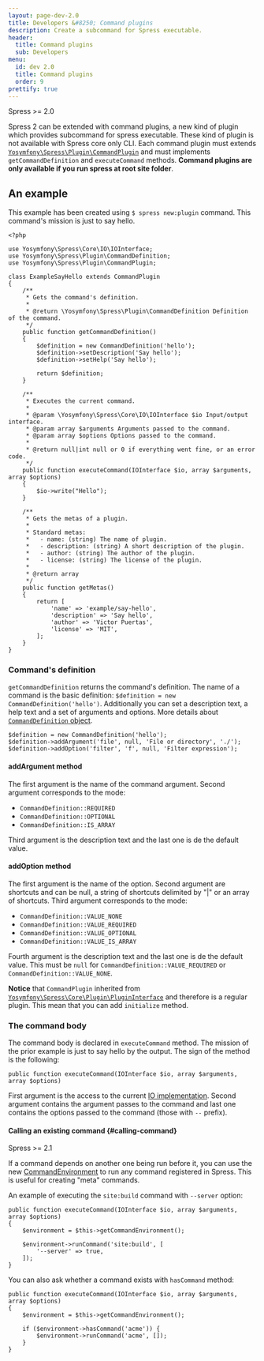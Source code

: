 ```yaml
---
layout: page-dev-2.0
title: Developers &#8250; Command plugins
description: Create a subcommand for Spress executable.
header: 
  title: Command plugins
  sub: Developers
menu:
  id: dev 2.0
  title: Command plugins
  order: 9
prettify: true
---
```

<span class="label label-success">Spress >= 2.0</span>

Spress 2 can be extended with command plugins, a new kind of plugin which provides
subcommand for spress executable. These kind of plugin is not available with
Spress core only CLI. Each command plugin must extends
[`Yosymfony\Spress\Plugin\CommandPlugin`](https://github.com/spress/Spress/blob/master/src/Plugin/CommandPlugin.php)
and must implements `getCommandDefinition` and `executeCommand` methods.
**Command plugins are only available if you run spress at root site folder**.

## An example

This example has been created using `$ spress new:plugin` command. This command's mission is just to say hello.

```
<?php

use Yosymfony\Spress\Core\IO\IOInterface;
use Yosymfony\Spress\Plugin\CommandDefinition;
use Yosymfony\Spress\Plugin\CommandPlugin;

class ExampleSayHello extends CommandPlugin
{
    /**
     * Gets the command's definition.
     *
     * @return \Yosymfony\Spress\Plugin\CommandDefinition Definition of the command.
     */
    public function getCommandDefinition()
    {
        $definition = new CommandDefinition('hello');
        $definition->setDescription('Say hello');
        $definition->setHelp('Say hello');

        return $definition;
    }

    /**
     * Executes the current command.
     *
     * @param \Yosymfony\Spress\Core\IO\IOInterface $io Input/output interface.
     * @param array $arguments Arguments passed to the command.
     * @param array $options Options passed to the command.
     *
     * @return null|int null or 0 if everything went fine, or an error code.
     */
    public function executeCommand(IOInterface $io, array $arguments, array $options)
    {
        $io->write("Hello");
    }

    /**
     * Gets the metas of a plugin.
     * 
     * Standard metas:
     *   - name: (string) The name of plugin.
     *   - description: (string) A short description of the plugin.
     *   - author: (string) The author of the plugin.
     *   - license: (string) The license of the plugin.
     * 
     * @return array
     */
    public function getMetas()
    {
        return [
            'name' => 'example/say-hello',
            'description' => 'Say hello',
            'author' => 'Victor Puertas',
            'license' => 'MIT',
        ];
    }
}
```

### Command's definition
`getCommandDefinition` returns the command's definition. The name of a command is the basic definition:
`$definition = new CommandDefinition('hello')`. Additionally you can set a description text, a help text 
and a set of arguments and options. More details about [`CommandDefinition` object](https://github.com/spress/Spress/blob/master/src/Plugin/CommandDefinition.php).

```
$definition = new CommandDefinition('hello');
$definition->addArgument('file', null, 'File or directory', './');
$definition->addOption('filter', 'f', null, 'Filter expression');
```

#### addArgument method

The first argument is the name of the command argument. Second argument corresponds to the mode:

* `CommandDefinition::REQUIRED`
* `CommandDefinition::OPTIONAL`
* `CommandDefinition::IS_ARRAY`

Third argument is the description text and the last one is de the default value.

#### addOption method

The first argument is the name of the option. Second argument are shortcuts
and can be null, a string of shortcuts delimited by "|" or an array of shortcuts.
Third argument corresponds to the mode:

* `CommandDefinition::VALUE_NONE`
* `CommandDefinition::VALUE_REQUIRED`
* `CommandDefinition::VALUE_OPTIONAL`
* `CommandDefinition::VALUE_IS_ARRAY`

Fourth argument is the description text and the last one is de the default value.
This must be `null` for `CommandDefinition::VALUE_REQUIRED` or `CommandDefinition::VALUE_NONE`.

**Notice** that `CommandPlugin` inherited from [`Yosymfony\Spress\Core\Plugin\PluginInterface`](https://github.com/spress/Spress/blob/master/src/Core/Plugin/PluginInterface.php)
and therefore is a regular plugin. This mean that you can add `initialize` method.

### The command body

The command body is declared in `executeCommand` method. The mission of the prior example is just
to say hello by the output. The sign of the method is the following:

```
public function executeCommand(IOInterface $io, array $arguments, array $options)
```

First argument is the access to the current [IO implementation](/docs/developers/io-api).
Second argument contains the argument passes to the command and last one contains the options
passed to the command (those with `--` prefix).

#### Calling an existing command {#calling-command}

<span class="label label-success">Spress >= 2.1</span>

If a command depends on another one being run before it, you can use the new
[CommandEnvironment](https://github.com/spress/Spress/blob/master/src/Plugin/Environment/CommandEnvironmentInterface.php)
to run any command registered in Spress. This is useful for creating "meta" commands.

An example of executing  the `site:build` command with `--server` option:

```
public function executeCommand(IOInterface $io, array $arguments, array $options)
{
    $environment = $this->getCommandEnvironment();

    $environment->runCommand('site:build', [
        '--server' => true,
    ]);
}
```

You can also ask whether a command exists with `hasCommand` method:

```
public function executeCommand(IOInterface $io, array $arguments, array $options)
{
    $environment = $this->getCommandEnvironment();

    if ($environment->hasCommand('acme')) {
        $environment->runCommand('acme', []);
    }
}
```
